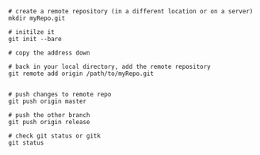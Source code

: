     # create a remote repository (in a different location or on a server)
    mkdir myRepo.git

    # initilze it
    git init --bare

    # copy the address down

    # back in your local directory, add the remote repository
    git remote add origin /path/to/myRepo.git


    # push changes to remote repo
    git push origin master

    # push the other branch
    git push origin release

    # check git status or gitk
    git status







